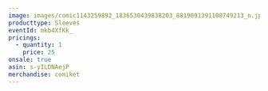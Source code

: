 ```yaml
---
image: images/comic1143259892_1836530439838203_8819091391100749213_n.jpg
producttype: Sleeves
eventId: mkb4XfKk_
pricings:
  - quantity: 1
    price: 25
onsale: true
asin: s-yILDNAejP
merchandise: comiket
---
```


